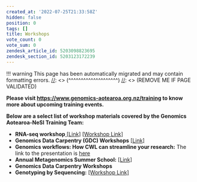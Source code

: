 ```yaml
---
created_at: '2022-07-25T21:33:58Z'
hidden: false
position: 0
tags: []
title: Workshops
vote_count: 0
vote_sum: 0
zendesk_article_id: 5203098823695
zendesk_section_id: 5203123172239
---
```




[//]: <> (REMOVE ME IF PAGE VALIDATED)
[//]: <> (vvvvvvvvvvvvvvvvvvvv)
!!! warning
    This page has been automatically migrated and may contain formatting errors.
[//]: <> (^^^^^^^^^^^^^^^^^^^^)
[//]: <> (REMOVE ME IF PAGE VALIDATED)

**Please visit <https://www.genomics-aotearoa.org.nz/training> to know
more about upcoming training events.**

**Below are a select list of workshop materials covered by the Genomics
Aotearoa-NeSI Training Team:**

-   **RNA-seq
workshop**[ \[Link\]](https://github.com/GenomicsAotearoa/RNA-seq-workshop)
[\[Workshop
Link\]](https://github.com/gregomics/RNAseqWorkshop2018/)
-   **Genomics Data Carpentry (GDC)
Workshops** [\[Link\]](https://datacarpentry.org/genomics-workshop/)
-   **Genomics workflows: How CWL can streamline your research:** The
link to the presentation
is [here](https://www.nesi.org.nz/news/2020/03/webinar-recording-available%E2%80%93-genomics-workflows-how-cwl-can-streamline-your-research)
-   **Annual Metagenomics Summer School:**
[\[Link\]](https://github.com/GenomicsAotearoa/metagenomics_summer_school)
-   **Genomics Data Carpentry Workshops**
-   **Genotyping by Sequencing:** [\[Workshop
Link\]](https://otagomohio.github.io/2019-06-11_GBS_EE/)